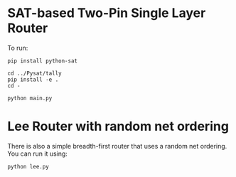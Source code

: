 # SAT-based Two-Pin Single Layer Router


To run:
```
pip install python-sat

cd ../Pysat/tally
pip install -e .
cd -

python main.py
```

# Lee Router with random net ordering

There is also a simple breadth-first router that uses a random net ordering.
You can run it using:
```
python lee.py
```

